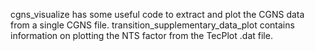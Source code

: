 cgns_visualize has some useful code to extract and plot the CGNS data from a single CGNS file.
transition_supplementary_data_plot contains information on plotting the NTS factor from the TecPlot .dat file.